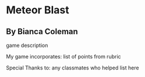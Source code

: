 # Meteor Blast
## By Bianca Coleman

game description

My game incorporates:
list of points from rubric

Special Thanks to:
any classmates who helped list here